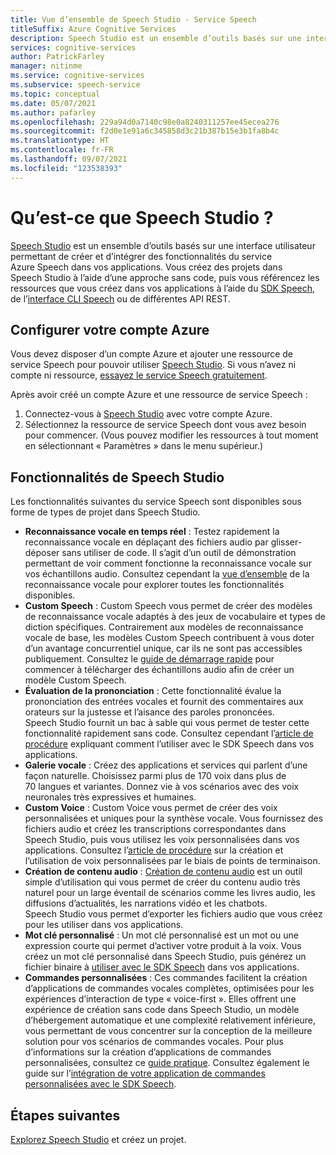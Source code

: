 ```yaml
---
title: Vue d’ensemble de Speech Studio - Service Speech
titleSuffix: Azure Cognitive Services
description: Speech Studio est un ensemble d’outils basés sur une interface utilisateur permettant de créer et d’intégrer des fonctionnalités du service Azure Speech dans vos applications.
services: cognitive-services
author: PatrickFarley
manager: nitinme
ms.service: cognitive-services
ms.subservice: speech-service
ms.topic: conceptual
ms.date: 05/07/2021
ms.author: pafarley
ms.openlocfilehash: 229a94d0a7140c98e0a8240311257ee45ecea276
ms.sourcegitcommit: f2d0e1e91a6c345858d3c21b387b15e3b1fa8b4c
ms.translationtype: HT
ms.contentlocale: fr-FR
ms.lasthandoff: 09/07/2021
ms.locfileid: "123538393"
---
```

# <a name="what-is-speech-studio"></a>Qu’est-ce que Speech Studio ?

[Speech Studio](https://speech.microsoft.com) est un ensemble d’outils basés sur une interface utilisateur permettant de créer et d’intégrer des fonctionnalités du service Azure Speech dans vos applications. Vous créez des projets dans Speech Studio à l’aide d’une approche sans code, puis vous référencez les ressources que vous créez dans vos applications à l’aide du [SDK Speech](speech-sdk.md), de l’[interface CLI Speech](spx-overview.md) ou de différentes API REST.

## <a name="set-up-your-azure-account"></a>Configurer votre compte Azure

Vous devez disposer d’un compte Azure et ajouter une ressource de service Speech pour pouvoir utiliser [Speech Studio](https://speech.microsoft.com). Si vous n’avez ni compte ni ressource, [essayez le service Speech gratuitement](overview.md#try-the-speech-service-for-free).

Après avoir créé un compte Azure et une ressource de service Speech :

1. Connectez-vous à [Speech Studio](https://speech.microsoft.com) avec votre compte Azure.
1. Sélectionnez la ressource de service Speech dont vous avez besoin pour commencer. (Vous pouvez modifier les ressources à tout moment en sélectionnant « Paramètres » dans le menu supérieur.)

## <a name="speech-studio-features"></a>Fonctionnalités de Speech Studio

Les fonctionnalités suivantes du service Speech sont disponibles sous forme de types de projet dans Speech Studio.

* **Reconnaissance vocale en temps réel** : Testez rapidement la reconnaissance vocale en déplaçant des fichiers audio par glisser-déposer sans utiliser de code. Il s’agit d’un outil de démonstration permettant de voir comment fonctionne la reconnaissance vocale sur vos échantillons audio. Consultez cependant la [vue d’ensemble](speech-to-text.md) de la reconnaissance vocale pour explorer toutes les fonctionnalités disponibles.
* **Custom Speech** : Custom Speech vous permet de créer des modèles de reconnaissance vocale adaptés à des jeux de vocabulaire et types de diction spécifiques. Contrairement aux modèles de reconnaissance vocale de base, les modèles Custom Speech contribuent à vous doter d’un avantage concurrentiel unique, car ils ne sont pas accessibles publiquement. Consultez le [guide de démarrage rapide](how-to-custom-speech-test-and-train.md) pour commencer à télécharger des échantillons audio afin de créer un modèle Custom Speech.
* **Évaluation de la prononciation** : Cette fonctionnalité évalue la prononciation des entrées vocales et fournit des commentaires aux orateurs sur la justesse et l’aisance des paroles prononcées. Speech Studio fournit un bac à sable qui vous permet de tester cette fonctionnalité rapidement sans code. Consultez cependant l’[article de procédure](how-to-pronunciation-assessment.md) expliquant comment l’utiliser avec le SDK Speech dans vos applications.
* **Galerie vocale** : Créez des applications et services qui parlent d’une façon naturelle. Choisissez parmi plus de 170 voix dans plus de 70 langues et variantes. Donnez vie à vos scénarios avec des voix neuronales très expressives et humaines.
* **Custom Voice** : Custom Voice vous permet de créer des voix personnalisées et uniques pour la synthèse vocale. Vous fournissez des fichiers audio et créez les transcriptions correspondantes dans Speech Studio, puis vous utilisez les voix personnalisées dans vos applications. Consultez l’[article de procédure](how-to-custom-voice-create-voice.md) sur la création et l’utilisation de voix personnalisées par le biais de points de terminaison. 
* **Création de contenu audio** : [Création de contenu audio](how-to-audio-content-creation.md) est un outil simple d’utilisation qui vous permet de créer du contenu audio très naturel pour un large éventail de scénarios comme les livres audio, les diffusions d’actualités, les narrations vidéo et les chatbots. Speech Studio vous permet d’exporter les fichiers audio que vous créez pour les utiliser dans vos applications.
* **Mot clé personnalisé** : Un mot clé personnalisé est un mot ou une expression courte qui permet d’activer votre produit à la voix. Vous créez un mot clé personnalisé dans Speech Studio, puis générez un fichier binaire à [utiliser avec le SDK Speech](custom-keyword-basics.md) dans vos applications.
* **Commandes personnalisées** : Ces commandes facilitent la création d’applications de commandes vocales complètes, optimisées pour les expériences d’interaction de type « voice-first ». Elles offrent une expérience de création sans code dans Speech Studio, un modèle d’hébergement automatique et une complexité relativement inférieure, vous permettant de vous concentrer sur la conception de la meilleure solution pour vos scénarios de commandes vocales. Pour plus d’informations sur la création d’applications de commandes personnalisées, consultez ce [guide pratique](how-to-develop-custom-commands-application.md). Consultez également le guide sur l’[intégration de votre application de commandes personnalisées avec le SDK Speech](how-to-custom-commands-setup-speech-sdk.md).

## <a name="next-steps"></a>Étapes suivantes

[Explorez Speech Studio](https://speech.microsoft.com) et créez un projet.




